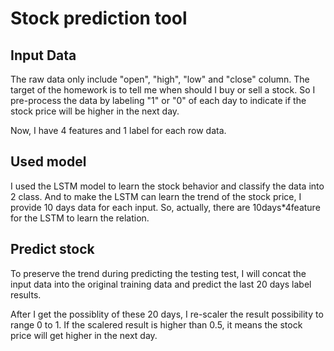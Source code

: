 # Stock prediction tool

## Input Data

The raw data only include "open", "high", "low" and "close" column.
The target of the homework is to tell me when should I buy or sell a stock.
So I pre-process the data by labeling "1" or "0" of each day to indicate if the stock price will be higher in the next day.

Now, I have 4 features and 1 label for each row data.

## Used model

I used the LSTM model to learn the stock behavior and classify the data into 2 class. And to make the LSTM can learn the trend of the stock price, I provide 10 days data for each input. So, actually, there are 10days*4feature for the LSTM to learn the relation.

## Predict stock

To preserve the trend during predicting the testing test, I will concat the input data into the original training data and predict the last 20 days label results.

After I get the possiblity of these 20 days, I re-scaler the result possibility to range 0 to 1. If the scalered result is higher than 0.5, it means the stock price will get higher in the next day.